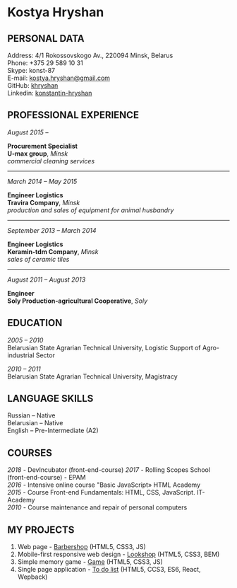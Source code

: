 # Kostya Hryshan


## PERSONAL DATA

Address: 4/1 Rokossovskogo Av., 220094 Minsk, Belarus  
Phone: +375 29 589 10 31  
Skype: konst-87  
E-mail: kostya.hryshan@gmail.com  
GitHub: [khryshan](https://github.com/khryshan)  
Linkedin: [konstantin-hryshan](https://www.linkedin.com/in/konstantin-hryshan-40a80486/)



## PROFESSIONAL EXPERIENCE

*August 2015 –*  

**Procurement Specialist**  
**U-max group**, *Minsk*  
*commercial cleaning services*
___

*March 2014 – May 2015*  

**Engineer Logistics**  
**Travira Company**, *Minsk*  
*production and sales of equipment for animal husbandry*
___

*September 2013 – March 2014*  

**Engineer Logistics**  
**Keramin-tdm Company**, *Minsk*  
*sales of ceramic tiles*
 ___
 
*August 2011 – August 2013*  

**Engineer**  
**Soly Production-agricultural Cooperative**, *Soly*



## EDUCATION

*2005 – 2010*  
Belarusian State Agrarian Technical University, Logistic Support of Agro-industrial Sector

*2010 – 2011*  
Belarusian State Agrarian Technical University, Magistracy



## LANGUAGE SKILLS

Russian – Native  
Belarusian – Native  
English – Pre-Intermediate (A2)



## COURSES

*2018* - DevIncubator (front-end-course)
*2017* - Rolling Scopes School (front-end-course) - EPAM  
*2016* - Intensive online course &quot;Basic JavaScript» HTML Academy  
*2015* - Course Front-end Fundamentals: HTML, CSS, JavaScript. IT-Academy  
*2010* - Course maintenance and repair of personal computers  



## MY PROJECTS

1. Web page - [Barbershop](https://khryshan.github.io/barbershop/) (HTML5, CSS3, JS)
2. Mobile-first responsive web design - [Lookshop](https://khryshan.github.io/lookshop/) (HTML5, CSS3, BEM)
3. Simple memory game - [Game](https://khryshan.github.io/match-match-game/) (HTML5, CSS3, JS)
4. Single page application - [To do list](https://github.com/khryshan/TODO-LIST) (HTML5, CCS3, ES6, React, Wepback)
